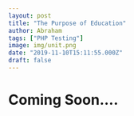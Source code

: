 ```yaml
---
layout: post
title: "The Purpose of Education"
author: Abraham
tags: ["PHP Testing"]
image: img/unit.png
date: "2019-11-10T15:11:55.000Z"
draft: false
---
```



# **Coming Soon....**
